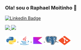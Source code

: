 ### Ola! sou o Raphael Moitinho 👋

[![Linkedin Badge](https://img.shields.io/badge/-Raphael%20Moitinho-0B8F0B?style=flat-square&logo=Linkedin&logoColor=white&link=https:https://www.linkedin.com/in/raphaelmoitinho/)](https://www.linkedin.com/in/raphaelmoitinho/) 
<div>
  <a href="https://github.com/RaphaelMoitinho">
  <img height="180em" src="https://github-readme-stats-eight-theta.vercel.app/api?username=RaphaelMoitinho&show_icons=true&theme=dracula&include_all_commits=true&count_private=true"/>
  <img height="180em" src="https://github-readme-stats-eight-theta.vercel.app/api/top-langs/?username=RaphaelMoitinho&layout=compact&langs_count=8&theme=dracula"/>
<div>
<div style="display: inline_block"><br>
    <img align="center" alt="Arthur-Python" height="30" width="40" src="https://raw.githubusercontent.com/devicons/devicon/master/icons/python/python-original.svg">
    <img align="center" alt="Arthur-Java" height="30" width="40" src="https://raw.githubusercontent.com/devicons/devicon/master/icons/java/java-original.svg">
    <img align="center" alt="Arthur-Kotlin" height="30" width="40" src="https://raw.githubusercontent.com/devicons/devicon/master/icons/kotlin/kotlin-original.svg">
    <img align="center" alt="Arthur-PostgreSQL" height="30" width="40" src="https://raw.githubusercontent.com/devicons/devicon/master/icons/postgresql/postgresql-original.svg">
    <img align="center" alt="Arthur-Git" height="30" width="40" src="https://raw.githubusercontent.com/devicons/devicon/master/icons/git/git-original.svg">
  </div>
